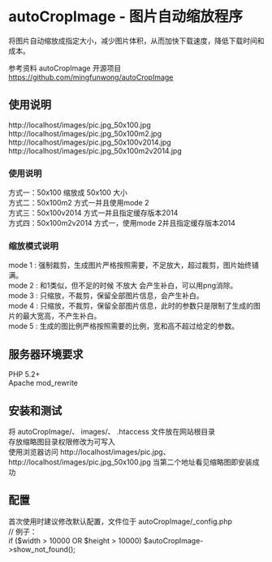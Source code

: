# autoCropImage - 图片自动缩放程序

将图片自动缩放成指定大小，减少图片体积，从而加快下载速度，降低下载时间和成本。

参考资料 autoCropImage 开源项目 https://github.com/mingfunwong/autoCropImage

## 使用说明
http://localhost/images/pic.jpg_50x100.jpg  
http://localhost/images/pic.jpg_50x100m2.jpg  
http://localhost/images/pic.jpg_50x100v2014.jpg  
http://localhost/images/pic.jpg_50x100m2v2014.jpg  
### 使用说明
方式一：50x100 缩放成 50x100 大小  
方式二：50x100m2 方式一并且使用mode 2  
方式三：50x100v2014 方式一并且指定缓存版本2014  
方式四：50x100m2v2014 方式一，使用mode 2并且指定缓存版本2014  
### 缩放模式说明
mode 1 : 强制裁剪，生成图片严格按照需要，不足放大，超过裁剪，图片始终铺满。  
mode 2 : 和1类似，但不足的时候 不放大 会产生补白，可以用png消除。  
mode 3 : 只缩放，不裁剪，保留全部图片信息，会产生补白。  
mode 4 : 只缩放，不裁剪，保留全部图片信息，此时的参数只是限制了生成的图片的最大宽高，不产生补白。  
mode 5 : 生成的图比例严格按照需要的比例，宽和高不超过给定的参数。  
## 服务器环境要求
PHP 5.2+  
Apache mod_rewrite  

## 安装和测试
将 autoCropImage/、 images/、 .htaccess 文件放在网站根目录  
存放缩略图目录权限修改为可写入  
使用浏览器访问 http://localhost/images/pic.jpg、 http://localhost/images/pic.jpg_50x100.jpg 当第二个地址看见缩略图即安装成功  
## 配置  
首次使用时建议修改默认配置，文件位于 autoCropImage/_config.php  
// 例子：  
if ($width > 10000 OR $height > 10000) $autoCropImage->show_not_found();  